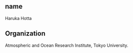 ## name

Haruka Hotta

## Organization

Atmospheric and Ocean Research Institute, Tokyo University.
